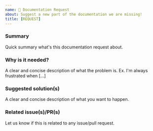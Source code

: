 ```yaml
---
name: 🚀 Documentation Request
about: Suggest a new part of the documentation we are missing!
title: [REQUEST]
---
```


### Summary

Quick summary what's this documentation request about.

### Why is it needed?

A clear and concise description of what the problem is. Ex. I'm always frustrated when [...]

### Suggested solution(s)

A clear and concise description of what you want to happen.

### Related issue(s)/PR(s)

Let us know if this is related to any issue/pull request.
